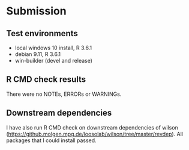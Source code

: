 # Submission
## Test environments
* local windows 10 install, R 3.6.1
* debian 9.11, R 3.6.1
* win-builder (devel and release)

## R CMD check results
There were no NOTEs, ERRORs or WARNINGs.

## Downstream dependencies
I have also run R CMD check on downstream dependencies of wilson 
(https://github.molgen.mpg.de/loosolab/wilson/tree/master/revdep). 
All packages that I could install passed.
